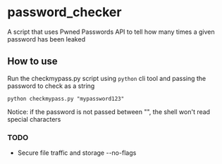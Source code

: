 # password_checker
A script that uses Pwned Passwords API to tell how many times a given password has been leaked
## How to use
Run the checkmypass.py script using `python` cli tool and passing the password to check as a string
```
python checkmypass.py "mypassword123"
```
Notice: if the password is not passed between "", the shell won't read special characters

### TODO
 - Secure file traffic and storage --no-flags
